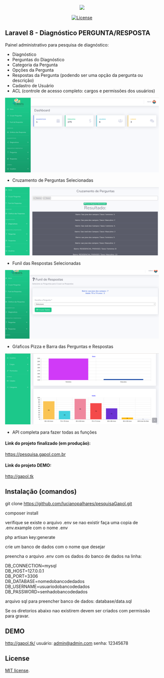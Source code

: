 <p align="center"><img src="https://www.estudokids.com.br/wp-content/uploads/2014/06/censo.jpg" width="400"></p>

<p align="center">
<a href="https://opensource.org/licenses/MIT"><img src="https://img.shields.io/badge/License-MIT-green.svg" alt="License"></a>
</p>

## Laravel 8 - Diagnóstico PERGUNTA/RESPOSTA 

Painel administrativo para pesquisa de diagnóstico:<br />

* Diagnóstico<br />
* Perguntas do Diagnóstico<br />
* Categoria da Pergunta  <br />
* Opções da Pergunta<br />
* Respostas da Pergunta (podendo ser uma opção da pergunta ou descrição)<br />
* Cadastro de Usuário<br />
* ACL (controle de acesso completo: cargos e permissões dos usuários)<br />

<p align="center"><img src="public/img/screens/home.png" >
</p>

* Cruzamento de Perguntas Selecionadas<br />
<p align="center"><img src="public/img/screens/cruzamento.png" >
</p>

* Funil das Respostas Selecionadas<br />
<p align="center"><img src="public/img/screens/funil.png" >
</p>

* Gŕaficos Pizza e Barra das Perguntas e Respostas<br />
<p align="center"><img src="public/img/screens/chart.png" >
</p>

* API completa para fazer todas as funções

#### Link do projeto finalizado (em produção): 

https://pesquisa.gapol.com.br

#### Link do projeto DEMO: 

http://gapol.tk

## Instalação (comandos)

git clone https://github.com/lucianopalhares/pesquisaGapol.git

composer install

verifique se existe o arquivo .env se nao existir faça uma copia de .env.example com o nome .env

php artisan key:generate

crie um banco de dados com o nome que desejar

preencha o arquivo .env com os dados do banco de dados na linha:

DB_CONNECTION=mysql<br />
DB_HOST=127.0.0.1<br />
DB_PORT=3306<br />
DB_DATABASE=nomedobancodedados<br />
DB_USERNAME=usuariodobancodedados<br />
DB_PASSWORD=senhadobancodedados

arquivo sql para preencher banco de dados: database/data.sql

Se os diretorios abaixo nao existirem devem ser criados com permissão para gravar.

## DEMO

http://gapol.tk/
usuário: admin@admin.com
senha: 12345678

## License

[MIT license](https://opensource.org/licenses/MIT).

